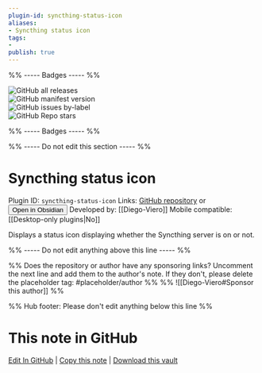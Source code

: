 ```yaml
---
plugin-id: syncthing-status-icon
aliases:
- Syncthing status icon
tags: 
- 
publish: true
---
```


%% ----- Badges ----- %%

![GitHub all releases](https://img.shields.io/github/downloads/Diego-Viero/Syncthing-status-icon-Obsidian-plugin/total?color=573E7A&logo=github&style=for-the-badge)   
![GitHub manifest version](https://img.shields.io/github/manifest-json/v/Diego-Viero/Syncthing-status-icon-Obsidian-plugin?color=573E7A&logo=github&style=for-the-badge)   
![GitHub issues by-label](https://img.shields.io/github/issues/Diego-Viero/Syncthing-status-icon-Obsidian-plugin/help%20wanted?color=573E7A&logo=github&style=for-the-badge)   
![GitHub Repo stars](https://img.shields.io/github/stars/Diego-Viero/Syncthing-status-icon-Obsidian-plugin?color=573E7A&logo=github&style=for-the-badge)

%% ----- Badges ----- %%

%% ----- Do not edit this section ----- %%

# Syncthing status icon

Plugin ID: `syncthing-status-icon`
Links: [GitHub repository](https://github.com/Diego-Viero/Syncthing-status-icon-Obsidian-plugin) or [<button id=HH>Open in Obsidian</button>](obsidian://show-plugin?id=syncthing-status-icon)
Developed by: [[Diego-Viero]]
Mobile compatible: [[Desktop-only plugins|No]]

Displays a status icon displaying whether the Syncthing server is on or not.

%% ----- Do not edit anything above this line ----- %% 

%% Does the repository or author have any sponsoring links? Uncomment the next line and add them to the author's note. If they don't, please delete the placeholder tag: #placeholder/author %%
%% ![[Diego-Viero#Sponsor this author]] %%

%% Hub footer: Please don't edit anything below this line %%

# This note in GitHub

<span class="git-footer">[Edit In GitHub](https://github.dev/obsidian-community/obsidian-hub/blob/main/02%20-%20Community%20Expansions/02.05%20All%20Community%20Expansions/Plugins/syncthing-status-icon.md "git-hub-edit-note") | [Copy this note](https://raw.githubusercontent.com/obsidian-community/obsidian-hub/main/02%20-%20Community%20Expansions/02.05%20All%20Community%20Expansions/Plugins/syncthing-status-icon.md "git-hub-copy-note") | [Download this vault](https://github.com/obsidian-community/obsidian-hub/archive/refs/heads/main.zip "git-hub-download-vault") </span>
